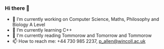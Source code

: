 ### Hi there 👋

- 🔭 I’m currently working on Computer Science, Maths, Philosophy and Biology A Level
- 🌱 I’m currently learning C++
- 💬 I'm currently reading Tommorow and Tomorrow and Tommorow
- 📫 How to reach me: +44 730 985 2237, p_allen@wincoll.ac.uk
